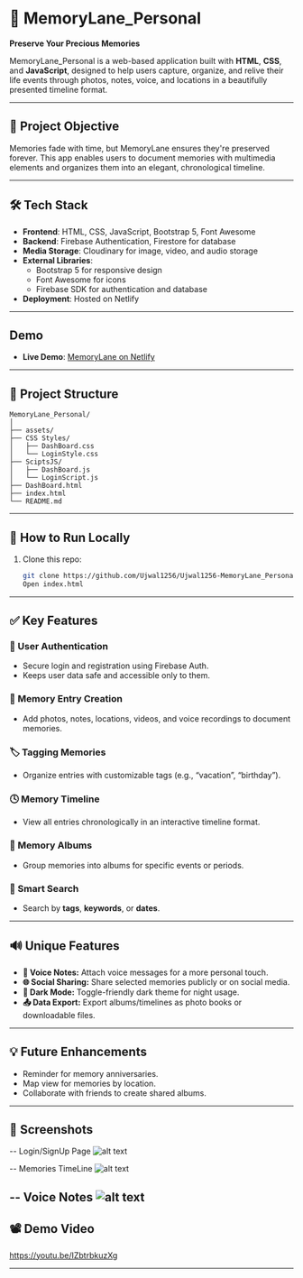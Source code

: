 # 📸 MemoryLane_Personal

**Preserve Your Precious Memories**

MemoryLane_Personal is a web-based application built with **HTML**, **CSS**, and **JavaScript**, designed to help users capture, organize, and relive their life events through photos, notes, voice, and locations in a beautifully presented timeline format.

---

## 🌟 Project Objective

Memories fade with time, but MemoryLane ensures they're preserved forever. This app enables users to document memories with multimedia elements and organizes them into an elegant, chronological timeline.

---

## 🛠️ Tech Stack

- **Frontend**: HTML, CSS, JavaScript, Bootstrap 5, Font Awesome
- **Backend**: Firebase Authentication, Firestore for database
- **Media Storage**: Cloudinary for image, video, and audio storage
- **External Libraries**:
  - Bootstrap 5 for responsive design
  - Font Awesome for icons
  - Firebase SDK for authentication and database
- **Deployment**: Hosted on Netlify

---

## Demo

- **Live Demo**: [MemoryLane on Netlify](https://memory-lane-personal.netlify.app/)


---
## 📁 Project Structure

```
MemoryLane_Personal/
│
├── assets/
├── CSS Styles/
│   ├── DashBoard.css
│   └── LoginStyle.css
├── SciptsJS/
│   ├── DashBoard.js
│   └── LoginScript.js
├── DashBoard.html
├── index.html
└── README.md
```
---

## 🚀 How to Run Locally

1. Clone this repo:
   ```bash
   git clone https://github.com/Ujwal1256/Ujwal1256-MemoryLane_Personal.git
   Open index.html 

---

## ✅ Key Features

### 🔐 User Authentication
- Secure login and registration using Firebase Auth.
- Keeps user data safe and accessible only to them.

### 📝 Memory Entry Creation
- Add photos, notes, locations, videos, and voice recordings to document memories.

### 🏷️ Tagging Memories
- Organize entries with customizable tags (e.g., “vacation”, “birthday”).

### 🕓 Memory Timeline
- View all entries chronologically in an interactive timeline format.

### 📁 Memory Albums
- Group memories into albums for specific events or periods.

### 🔎 Smart Search
- Search by **tags**, **keywords**, or **dates**.

---

## 🔊 Unique Features

- **🎤 Voice Notes:** Attach voice messages for a more personal touch.
- **🌐 Social Sharing:** Share selected memories publicly or on social media.
- **🌙 Dark Mode:** Toggle-friendly dark theme for night usage.
- **📤 Data Export:** Export albums/timelines as photo books or downloadable files.

---

## 💡 Future Enhancements

- Reminder for memory anniversaries.
- Map view for memories by location.
- Collaborate with friends to create shared albums.

---

## 📸 Screenshots

-- Login/SignUp Page
![alt text](image.png)

-- Memories TimeLine
![alt text](image-1.png)

-- Voice Notes
![alt text](image-2.png)
---


## 📽️ Demo Video 

https://youtu.be/IZbtrbkuzXg

---